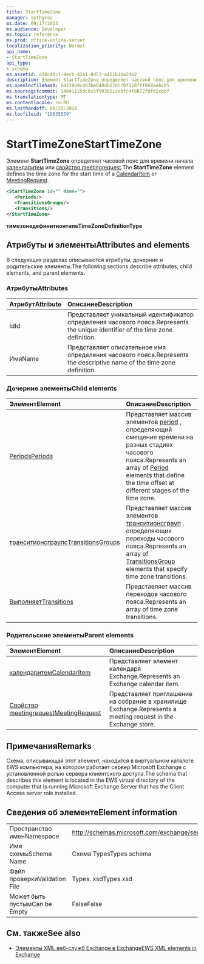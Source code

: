 ```yaml
---
title: StartTimeZone
manager: sethgros
ms.date: 09/17/2015
ms.audience: Developer
ms.topic: reference
ms.prod: office-online-server
localization_priority: Normal
api_name:
- StartTimeZone
api_type:
- schema
ms.assetid: d38c4dc1-4ecb-42a1-8d57-a451b16a2de2
description: Элемент StartTimeZone определяет часовой пояс для времени начала Календаритем или свойство meetingrequest.
ms.openlocfilehash: 6d21869c4b3be048db27dcc9f128fff868aebcb5
ms.sourcegitcommit: 34041125dc8c5f993b21cebfc4f8b72f0fd2cb6f
ms.translationtype: MT
ms.contentlocale: ru-RU
ms.lasthandoff: 06/25/2018
ms.locfileid: "19835559"
---
```

# <a name="starttimezone"></a><span data-ttu-id="6ed3a-103">StartTimeZone</span><span class="sxs-lookup"><span data-stu-id="6ed3a-103">StartTimeZone</span></span>

<span data-ttu-id="6ed3a-104">Элемент **StartTimeZone** определяет часовой пояс для времени начала [календаритем](calendaritem.md) или [свойство meetingrequest](meetingrequest.md).</span><span class="sxs-lookup"><span data-stu-id="6ed3a-104">The **StartTimeZone** element defines the time zone for the start time of a [CalendarItem](calendaritem.md) or [MeetingRequest](meetingrequest.md).</span></span>
  
```xml
<StartTimeZone Id="" Name="">
   <Periods/>
   <TransitionsGroups/>
   <Transitions/>
</StartTimeZone>
```

<span data-ttu-id="6ed3a-105">**тимезонедефинитионтипе**</span><span class="sxs-lookup"><span data-stu-id="6ed3a-105">**TimeZoneDefinitionType**</span></span>

## <a name="attributes-and-elements"></a><span data-ttu-id="6ed3a-106">Атрибуты и элементы</span><span class="sxs-lookup"><span data-stu-id="6ed3a-106">Attributes and elements</span></span>

<span data-ttu-id="6ed3a-107">В следующих разделах описываются атрибуты, дочерние и родительские элементы.</span><span class="sxs-lookup"><span data-stu-id="6ed3a-107">The following sections describe attributes, child elements, and parent elements.</span></span>
  
### <a name="attributes"></a><span data-ttu-id="6ed3a-108">Атрибуты</span><span class="sxs-lookup"><span data-stu-id="6ed3a-108">Attributes</span></span>

|<span data-ttu-id="6ed3a-109">**Атрибут**</span><span class="sxs-lookup"><span data-stu-id="6ed3a-109">**Attribute**</span></span>|<span data-ttu-id="6ed3a-110">**Описание**</span><span class="sxs-lookup"><span data-stu-id="6ed3a-110">**Description**</span></span>|
|:-----|:-----|
|<span data-ttu-id="6ed3a-111">Id</span><span class="sxs-lookup"><span data-stu-id="6ed3a-111">Id</span></span>  <br/> |<span data-ttu-id="6ed3a-112">Представляет уникальный идентификатор определения часового пояса.</span><span class="sxs-lookup"><span data-stu-id="6ed3a-112">Represents the unique identifier of the time zone definition.</span></span>  <br/> |
|<span data-ttu-id="6ed3a-113">Имя</span><span class="sxs-lookup"><span data-stu-id="6ed3a-113">Name</span></span>  <br/> |<span data-ttu-id="6ed3a-114">Представляет описательное имя определения часового пояса.</span><span class="sxs-lookup"><span data-stu-id="6ed3a-114">Represents the descriptive name of the time zone definition.</span></span>  <br/> |
   
### <a name="child-elements"></a><span data-ttu-id="6ed3a-115">Дочерние элементы</span><span class="sxs-lookup"><span data-stu-id="6ed3a-115">Child elements</span></span>

|<span data-ttu-id="6ed3a-116">**Элемент**</span><span class="sxs-lookup"><span data-stu-id="6ed3a-116">**Element**</span></span>|<span data-ttu-id="6ed3a-117">**Описание**</span><span class="sxs-lookup"><span data-stu-id="6ed3a-117">**Description**</span></span>|
|:-----|:-----|
|[<span data-ttu-id="6ed3a-118">Periods</span><span class="sxs-lookup"><span data-stu-id="6ed3a-118">Periods</span></span>](periods.md) <br/> |<span data-ttu-id="6ed3a-119">Представляет массив элементов [period](period.md) , определяющий смещение времени на разных стадиях часового пояса.</span><span class="sxs-lookup"><span data-stu-id="6ed3a-119">Represents an array of [Period](period.md) elements that define the time offset at different stages of the time zone.</span></span>  <br/> |
|[<span data-ttu-id="6ed3a-120">транситионсграупс</span><span class="sxs-lookup"><span data-stu-id="6ed3a-120">TransitionsGroups</span></span>](transitionsgroups.md) <br/> |<span data-ttu-id="6ed3a-121">Представляет массив элементов [транситионсграуп](transitionsgroup.md) , определяющих переходы часового пояса.</span><span class="sxs-lookup"><span data-stu-id="6ed3a-121">Represents an array of [TransitionsGroup](transitionsgroup.md) elements that specify time zone transitions.</span></span>  <br/> |
|[<span data-ttu-id="6ed3a-122">Выполняет</span><span class="sxs-lookup"><span data-stu-id="6ed3a-122">Transitions</span></span>](transitions.md) <br/> |<span data-ttu-id="6ed3a-123">Представляет массив переходов часового пояса.</span><span class="sxs-lookup"><span data-stu-id="6ed3a-123">Represents an array of time zone transitions.</span></span>  <br/> |
   
### <a name="parent-elements"></a><span data-ttu-id="6ed3a-124">Родительские элементы</span><span class="sxs-lookup"><span data-stu-id="6ed3a-124">Parent elements</span></span>

|<span data-ttu-id="6ed3a-125">**Элемент**</span><span class="sxs-lookup"><span data-stu-id="6ed3a-125">**Element**</span></span>|<span data-ttu-id="6ed3a-126">**Описание**</span><span class="sxs-lookup"><span data-stu-id="6ed3a-126">**Description**</span></span>|
|:-----|:-----|
|[<span data-ttu-id="6ed3a-127">календаритем</span><span class="sxs-lookup"><span data-stu-id="6ed3a-127">CalendarItem</span></span>](calendaritem.md) <br/> |<span data-ttu-id="6ed3a-128">Представляет элемент календаря Exchange.</span><span class="sxs-lookup"><span data-stu-id="6ed3a-128">Represents an Exchange calendar item.</span></span>  <br/> |
|[<span data-ttu-id="6ed3a-129">Свойство meetingrequest</span><span class="sxs-lookup"><span data-stu-id="6ed3a-129">MeetingRequest</span></span>](meetingrequest.md) <br/> |<span data-ttu-id="6ed3a-130">Представляет приглашение на собрание в хранилище Exchange.</span><span class="sxs-lookup"><span data-stu-id="6ed3a-130">Represents a meeting request in the Exchange store.</span></span>  <br/> |
   
## <a name="remarks"></a><span data-ttu-id="6ed3a-131">Примечания</span><span class="sxs-lookup"><span data-stu-id="6ed3a-131">Remarks</span></span>

<span data-ttu-id="6ed3a-132">Схема, описывающая этот элемент, находится в виртуальном каталоге EWS компьютера, на котором работает сервер Microsoft Exchange с установленной ролью сервера клиентского доступа.</span><span class="sxs-lookup"><span data-stu-id="6ed3a-132">The schema that describes this element is located in the EWS virtual directory of the computer that is running Microsoft Exchange Server that has the Client Access server role installed.</span></span>
  
## <a name="element-information"></a><span data-ttu-id="6ed3a-133">Сведения об элементе</span><span class="sxs-lookup"><span data-stu-id="6ed3a-133">Element information</span></span>

|||
|:-----|:-----|
|<span data-ttu-id="6ed3a-134">Пространство имен</span><span class="sxs-lookup"><span data-stu-id="6ed3a-134">Namespace</span></span>  <br/> |http://schemas.microsoft.com/exchange/services/2006/types  <br/> |
|<span data-ttu-id="6ed3a-135">Имя схемы</span><span class="sxs-lookup"><span data-stu-id="6ed3a-135">Schema Name</span></span>  <br/> |<span data-ttu-id="6ed3a-136">Схема Types</span><span class="sxs-lookup"><span data-stu-id="6ed3a-136">Types schema</span></span>  <br/> |
|<span data-ttu-id="6ed3a-137">Файл проверки</span><span class="sxs-lookup"><span data-stu-id="6ed3a-137">Validation File</span></span>  <br/> |<span data-ttu-id="6ed3a-138">Types. xsd</span><span class="sxs-lookup"><span data-stu-id="6ed3a-138">Types.xsd</span></span>  <br/> |
|<span data-ttu-id="6ed3a-139">Может быть пустым</span><span class="sxs-lookup"><span data-stu-id="6ed3a-139">Can be Empty</span></span>  <br/> |<span data-ttu-id="6ed3a-140">False</span><span class="sxs-lookup"><span data-stu-id="6ed3a-140">False</span></span>  <br/> |
   
## <a name="see-also"></a><span data-ttu-id="6ed3a-141">См. также</span><span class="sxs-lookup"><span data-stu-id="6ed3a-141">See also</span></span>

- [<span data-ttu-id="6ed3a-142">Элементы XML веб-служб Exchange в Exchange</span><span class="sxs-lookup"><span data-stu-id="6ed3a-142">EWS XML elements in Exchange</span></span>](ews-xml-elements-in-exchange.md)

